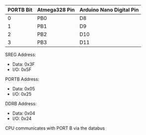 | PORTB Bit | Atmega328 Pin | Arduino Nano Digital Pin  |
|-----------|---------------|---------------------------|
| 0         | PB0           | D8                        |
| 1         | PB1           | D9                        |
| 2         | PB2           | D10                       |
| 3         | PB3           | D11                       |

SREG Address:
- Data: 0x3F
- I/O: 0x5F

PORTB Address:
- Data: 0x05
- I/O: 0x25

DDRB Address:
- Data: 0x04
- I/O: 0x24

CPU communicates with PORT B via the databus
